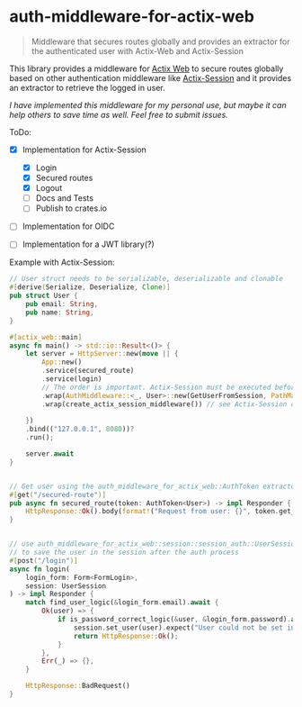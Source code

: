# auth-middleware-for-actix-web
> Middleware that secures routes globally and provides an extractor for the authenticated user with Actix-Web and Actix-Session

This library provides a middleware for [Actix Web](https://github.com/actix/actix-web) to secure routes globally based on other authentication middleware like [Actix-Session](https://github.com/actix/actix-extras/tree/master/actix-session) and it provides an extractor to retrieve the logged in user.

*I have implemented this middleware for my personal use, but maybe it can help others to save time as well. Feel free to submit issues.*

ToDo:
- [x] Implementation for Actix-Session
    - [x] Login
    - [x] Secured routes
    - [x] Logout
    - [ ] Docs and Tests
    - [ ] Publish to crates.io
- [ ] Implementation for OIDC
- [ ] Implementation for a JWT library(?)


Example with Actix-Session:

```rust
// User struct needs to be serializable, deserializable and clonable
#[derive(Serialize, Deserialize, Clone)]
pub struct User {
    pub email: String,
    pub name: String,
}

#[actix_web::main]
async fn main() -> std::io::Result<()> {
    let server = HttpServer::new(move || {
        App::new()
        .service(secured_route)
        .service(login)
        // The order is important. Actix-Session must be executed before AuthMiddleware
        .wrap(AuthMiddleware::<_, User>::new(GetUserFromSession, PathMatcher::default()))
        .wrap(create_actix_session_middleware()) // see Actix-Session on how to create the session middleware
        
    })
    .bind(("127.0.0.1", 8080))?
    .run();

    server.await
}


// Get user using the auth_middleware_for_actix_web::AuthToken extractor
#[get("/secured-route")]
pub async fn secured_route(token: AuthToken<User>) -> impl Responder {
    HttpResponse::Ok().body(format!("Request from user: {}", token.get_authenticated_user().email))
}


// use auth_middleware_for_actix_web::session::session_auth::UserSession
// to save the user in the session after the auth process
#[post("/login")]
async fn login(
    login_form: Form<FormLogin>,
    session: UserSession
) -> impl Responder {
    match find_user_logic(&login_form.email).await {
        Ok(user) => {
            if is_password_correct_logic(&user, &login_form.password).await {
                session.set_user(user).expect("User could not be set in session");
                return HttpResponse::Ok();
            }
        },
        Err(_) => {},
    }

    HttpResponse::BadRequest()
}
```







